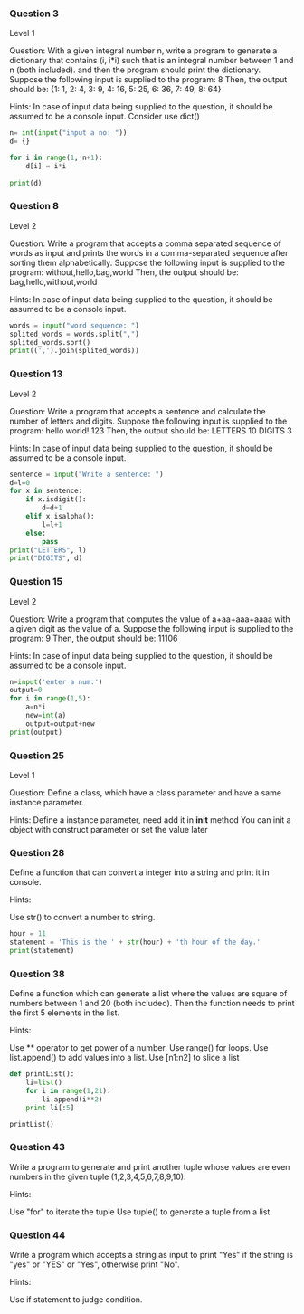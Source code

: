 ### Question 3
Level 1

Question:
With a given integral number n, write a program to generate a dictionary that contains (i, i*i) such that is an integral number between 1 and n (both included). and then the program should print the dictionary.
Suppose the following input is supplied to the program:
8
Then, the output should be:
{1: 1, 2: 4, 3: 9, 4: 16, 5: 25, 6: 36, 7: 49, 8: 64}

Hints:
In case of input data being supplied to the question, it should be assumed to be a console input.
Consider use dict()

```python
n= int(input("input a no: "))
d= {}

for i in range(1, n+1):
    d[i] = i*i
    
print(d)
```

### Question 8
Level 2

Question:
Write a program that accepts a comma separated sequence of words as input and prints the words in a comma-separated sequence after sorting them alphabetically.
Suppose the following input is supplied to the program:
without,hello,bag,world
Then, the output should be:
bag,hello,without,world

Hints:
In case of input data being supplied to the question, it should be assumed to be a console input.

```python
words = input("word sequence: ")
splited_words = words.split(",")
splited_words.sort()
print((',').join(splited_words))
```

### Question 13
Level 2

Question:
Write a program that accepts a sentence and calculate the number of letters and digits.
Suppose the following input is supplied to the program:
hello world! 123
Then, the output should be:
LETTERS 10
DIGITS 3

Hints:
In case of input data being supplied to the question, it should be assumed to be a console input.

```python
sentence = input("Write a sentence: ")
d=l=0
for x in sentence:
    if x.isdigit():
        d=d+1
    elif x.isalpha():
        l=l+1
    else:
        pass
print("LETTERS", l)
print("DIGITS", d)
```

### Question 15
Level 2

Question:
Write a program that computes the value of a+aa+aaa+aaaa with a given digit as the value of a.
Suppose the following input is supplied to the program:
9
Then, the output should be:
11106

Hints:
In case of input data being supplied to the question, it should be assumed to be a console input.

```python
n=input('enter a num:')
output=0
for i in range(1,5):
    a=n*i
    new=int(a)
    output=output+new
print(output)
```

### Question 25
Level 1

Question:
Define a class, which have a class parameter and have a same instance parameter.

Hints:
Define a instance parameter, need add it in __init__ method
You can init a object with construct parameter or set the value later


### Question 28
Define a function that can convert a integer into a string and print it in console.

Hints:

Use str() to convert a number to string.

```python
hour = 11
statement = 'This is the ' + str(hour) + 'th hour of the day.'
print(statement)
```

### Question 38
Define a function which can generate a list where the values are square of numbers between 1 and 20 (both included). Then the function needs to print the first 5 elements in the list.

Hints:

Use ** operator to get power of a number.
Use range() for loops.
Use list.append() to add values into a list.
Use [n1:n2] to slice a list

```python
def printList():
	li=list()
	for i in range(1,21):
		li.append(i**2)
	print li[:5]

printList()
```
### Question 43
Write a program to generate and print another tuple whose values are even numbers in the given tuple (1,2,3,4,5,6,7,8,9,10). 

Hints:

Use "for" to iterate the tuple
Use tuple() to generate a tuple from a list.


### Question 44
Write a program which accepts a string as input to print "Yes" if the string is "yes" or "YES" or "Yes", otherwise print "No". 

Hints:

Use if statement to judge condition.




